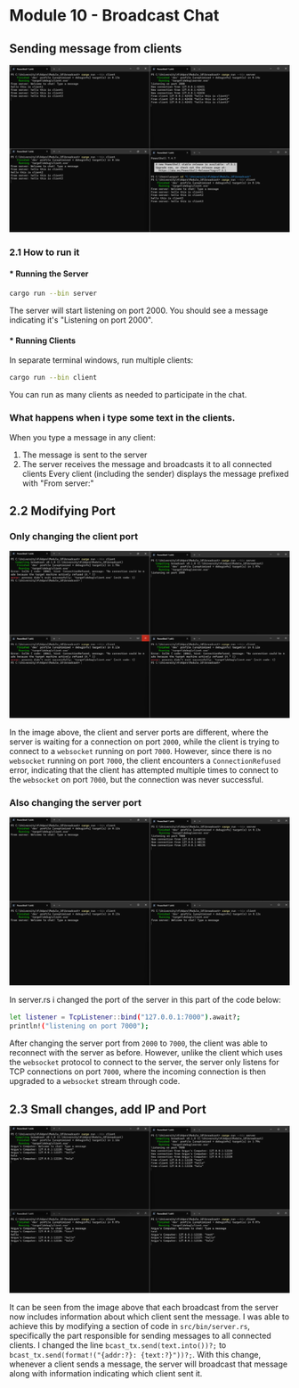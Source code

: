 # Module 10 - Broadcast Chat

## Sending message from clients
![Sending message from clients](./send_msg.png)

### 2.1 How to run it
#### * Running the Server
```bash
cargo run --bin server
```

The server will start listening on port 2000. You should see a message indicating it's "Listening on port 2000".

#### * Running Clients
In separate terminal windows, run multiple clients:
```bash
cargo run --bin client
```
You can run as many clients as needed to participate in the chat.

### What happens when i type some text in the clients.

When you type a message in any client:
1. The message is sent to the server
2. The server receives the message and broadcasts it to all connected clients
Every client (including the sender) displays the message prefixed with "From server:"

## 2.2 Modifying Port

### Only changing the client port
![Client server different port](./client_server_diff_port.png)

In the image above, the client and server ports are different, where the server is waiting for a connection on port `2000`, while the client is trying to connect to a `websocket` running on port `7000`. However, since there is no `websocket` running on port `7000`, the client encounters a `ConnectionRefused` error, indicating that the client has attempted multiple times to connect to the `websocket` on port `7000`, but the connection was never successful.

### Also changing the server port

![Client server same port](./client_server_same_port.png)

In server.rs i changed the port of the server in this part of the code below:

```bash
let listener = TcpListener::bind("127.0.0.1:7000").await?;
println!("listening on port 7000");
```
After changing the server port from `2000` to `7000`, the client was able to reconnect with the server as before. However, unlike the client which uses the `websocket` protocol to connect to the server, the server only listens for TCP connections on port `7000`, where the incoming connection is then upgraded to a `websocket` stream through code.

## 2.3  Small changes, add IP and Port

![Add sender info](./add_sender_info.png)

It can be seen from the image above that each broadcast from the server now includes information about which client sent the message. I was able to achieve this by modifying a section of code in `src/bin/server.rs`, specifically the part responsible for sending messages to all connected clients. I changed the line `bcast_tx.send(text.into())?;` to `bcast_tx.send(format!("{addr:?}: {text:?}"))?;`. With this change, whenever a client sends a message, the server will broadcast that message along with information indicating which client sent it.

